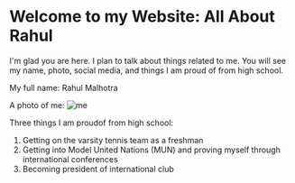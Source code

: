 # Welcome to my Website: All About Rahul

I'm glad you are here. I plan to talk about things related to me.
You will see my name, photo, social media, and things I am proud of from high school.

My full name: Rahul Malhotra

A photo of me:
![me](https://user-images.githubusercontent.com/66636742/84465092-26fba100-ac44-11ea-837b-003ca4a5ff31.png)

Three things I am proudof from high school:
1. Getting on the varsity tennis team as a freshman
2. Getting into Model United Nations (MUN) and proving myself through international conferences
3. Becoming president of international club
